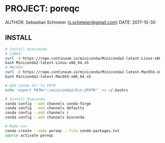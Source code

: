# PROJECT: poreqc
AUTHOR: Sebastian Schmeier (s.schmeier@gmail.com) 
DATE: 2017-10-30

## INSTALL

```bash
# Install miniconda
# LINUX:
curl -O https://repo.continuum.io/miniconda/Miniconda2-latest-Linux-x86_64.sh
bash Miniconda2-latest-Linux-x86_64.sh
# MACOSX:
curl -O https://repo.continuum.io/miniconda/Miniconda2-latest-MacOSX-x86_64.sh
bash Miniconda2-latest-MacOSX-x86_64.sh

# Add conda dir to PATH
echo 'export PATH="~/miniconda2/bin:$PATH"' >> ~/.bashrc

# Install bioconda
conda config --add channels conda-forge
conda config --add channels defaults
conda config --add channels r
conda config --add channels bioconda

# Make env
conda create --name poreqc --file conda-packages.txt
source activate poreqc
```


